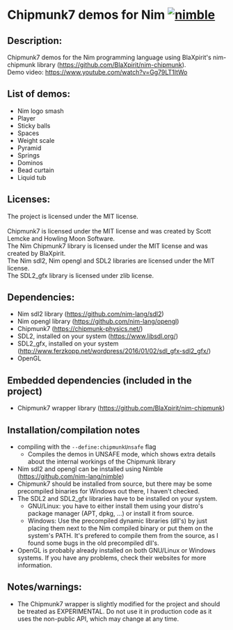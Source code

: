 # Chipmunk7 demos for Nim [![nimble](https://raw.githubusercontent.com/yglukhov/nimble-tag/master/nimble.png)](https://github.com/yglukhov/nimble-tag)

## Description:
Chipmunk7 demos for the Nim programming language using BlaXpirit's nim-chipmunk library (https://github.com/BlaXpirit/nim-chipmunk).<br>
Demo video: https://www.youtube.com/watch?v=Gg79LT1ItWo
## List of demos:
* Nim logo smash
* Player
* Sticky balls
* Spaces
* Weight scale
* Pyramid
* Springs
* Dominos
* Bead curtain
* Liquid tub

## Licenses:
The project is licensed under the MIT license.<br><br>
Chipmunk7 is licensed under the MIT license and was created by Scott Lemcke and Howling Moon Software.<br>
The Nim Chipmunk7 library is licensed under the MIT license and was created by BlaXpirit.<br>
The Nim sdl2, Nim opengl and SDL2 libraries are licensed under the MIT license.<br>
The SDL2_gfx library is licensed under zlib license.<br>


## Dependencies:
* Nim sdl2 library (https://github.com/nim-lang/sdl2)
* Nim opengl library (https://github.com/nim-lang/opengl)
* Chipmunk7 (https://chipmunk-physics.net/)
* SDL2, installed on your system (https://www.libsdl.org/)
* SDL2_gfx, installed on your system (http://www.ferzkopp.net/wordpress/2016/01/02/sdl_gfx-sdl2_gfx/)
* OpenGL

## Embedded dependencies (included in the project)
* Chipmunk7 wrapper library (https://github.com/BlaXpirit/nim-chipmunk)

## Installation/compilation notes
* compiling with the ```--define:chipmunkUnsafe``` flag
  * Compiles the demos in UNSAFE mode, which shows extra details about the internal workings of the Chipmunk library
* Nim sdl2 and opengl can be installed using Nimble (https://github.com/nim-lang/nimble)
* Chipmunk7 should be installed from source, but there may be some precompiled binaries for Windows out there, I haven't checked.
* The SDL2 and SDL2_gfx libraries have to be installed on your system.
  * GNU/Linux: you have to either install them using your distro's package manager (APT, dpkg, ...) or install it from source.
  * Windows: Use the precompiled dynamic libraries (dll's) by just placing them next to the Nim compiled binary or put them on the system's PATH. It's prefered to compile them from the source, as I found some bugs in the old precompiled dll's.
* OpenGL is probably already installed on both GNU/Linux or Windows systems. If you have any problems, check their websites for more information.

## Notes/warnings:
* The Chipmunk7 wrapper is slightly modified for the project and should be treated as EXPERIMENTAL. Do not use it in production code as
it uses the non-public API, which may change at any time.
